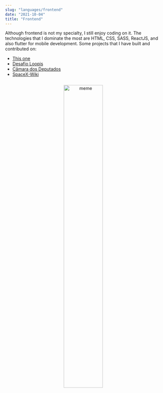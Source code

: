 ```yaml
---
slug: "languages/frontend"
date: "2021-10-04"
title: "Frontend"
---
```

Although frontend is not my specialty, I still enjoy coding on it. The technologies that I dominate the most are HTML, CSS, SASS, ReactJS, and also flutter for mobile development.
Some projects that I have built and contributed on:

- [This one](https://github.com/lucascz37/portfolio)
- [Desafio Loopis](https://github.com/lucascz37/Desafio-Loopis)
- [Câmara dos Deputados](https://github.com/lucascz37/CamaraDosDeputados)
- [SpaceX-Wiki](https://github.com/lucascz37/SpaceX-Wiki)

<p style="text-align: center; margin-top: 5%">
<img src="https://memegenerator.net/img/instances/74108412.jpg" alt="meme" 
style="width: 50%; margin: auto"/>
</p>